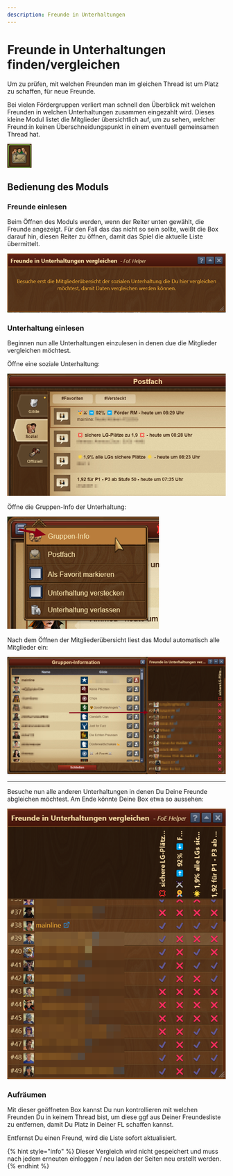 ```yaml
--- 
description: Freunde in Unterhaltungen 
--- 
```


# Freunde in Unterhaltungen finden/vergleichen

Um zu prüfen, mit welchen Freunden man im gleichen Thread ist um Platz zu schaffen, für neue Freunde.

Bei vielen Fördergruppen verliert man schnell den Überblick mit welchen Freunden in welchen Unterhaltungen zusammen eingezahlt wird. Dieses kleine Modul listet die Mitglieder übersichtlich auf, um zu sehen, welcher Freund:in keinen Überschneidungspunkt in einem eventuell gemeinsamen Thread hat.

![Icon für Modul](./.images/icon-compare-friends.png)

## Bedienung des Moduls

### Freunde einlesen
Beim Öffnen des Moduls werden, wenn der Reiter unten gewählt, die Freunde angezeigt. Für den Fall das das nicht so sein sollte, weißt die Box darauf hin, diesen Reiter zu öffnen, damit das Spiel die aktuelle Liste übermittelt.

![Hinweis zum öffnen einer Unterhaltung](./.images/hinweis-zum-oeffnen-einer-unterhaltung.png)

### Unterhaltung einlesen

Beginnen nun alle Unterhaltungen einzulesen in denen due die Mitglieder vergleichen möchtest.

Öffne eine soziale Unterhaltung:

![Unterhaltungsübersicht](./.images/uebersicht-soziale-unterhaltungen.png)

Öffne die Gruppen-Info der Unterhaltung:

![Unterhaltungs-Menü öffnen](./.images/unterhaltungs-menue-oeffnen.png)

Nach dem Öffnen der Mitgliederübersicht liest das Modul automatisch alle Mitglieder ein:

![Unterhaltungs-Menü öffnen](./.images/mitgliederuebersicht-geoeffnet.png)

---

Besuche nun alle anderen Unterhaltungen in denen Du Deine Freunde abgleichen möchtest. Am Ende könnte Deine Box etwa so aussehen:

![Fertige Box](./.images/fertige-box.png)

### Aufräumen

Mit dieser geöffneten Box kannst Du nun kontrollieren mit welchen Freunden Du in keinem Thread bist, um diese ggf aus Deiner Freundesliste zu entfernen, damit Du Platz in Deiner FL schaffen kannst.

Entfernst Du einen Freund, wird die Liste sofort aktualisiert.

{% hint style="info" %}
Dieser Vergleich wird nicht gespeichert und muss nach jedem erneuten einloggen / neu laden der Seiten neu erstellt werden.
{% endhint %}